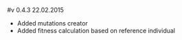 #v 0.4.3 
22.02.2015

* Added mutations creator
* Added fitness calculation based on reference individual
